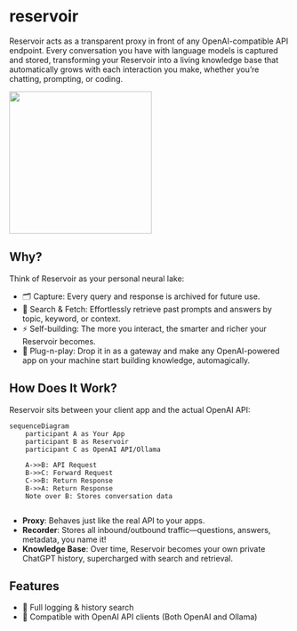 # reservoir

Reservoir acts as a transparent proxy in front of any OpenAI-compatible API endpoint. Every conversation you have with language models is captured and stored, transforming your 
Reservoir into a living knowledge base that automatically grows with each interaction you make, whether you’re chatting, prompting, or coding.

<image width="256" src="./docs/logo.png" />

## Why?

Think of Reservoir as your personal neural lake:  
- 🗂️ Capture: Every query and response is archived for future use.
- 🔎 Search & Fetch: Effortlessly retrieve past prompts and answers by topic, keyword, or context.
- ⚡ Self-building: The more you interact, the smarter and richer your Reservoir becomes.
- 🔩 Plug-n-play: Drop it in as a gateway and make any OpenAI-powered app on your machine start building knowledge, automagically.

## How Does It Work?

Reservoir sits between your client app and the actual OpenAI API:
```mermaid
sequenceDiagram
    participant A as Your App
    participant B as Reservoir
    participant C as OpenAI API/Ollama
    
    A->>B: API Request
    B->>C: Forward Request
    C->>B: Return Response
    B->>A: Return Response
    Note over B: Stores conversation data
    
```

- **Proxy**: Behaves just like the real API to your apps.
- **Recorder**: Stores all inbound/outbound traffic—questions, answers, metadata, you name it!
- **Knowledge Base**: Over time, Reservoir becomes your own private ChatGPT history, supercharged with search and retrieval.

## Features

- 📖 Full logging & history search
- 🔌 Compatible with OpenAI API clients (Both OpenAI and Ollama)
